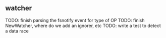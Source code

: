 watcher
-------

TODO: finish parsing the fsnotify event for type of OP
TODO: finish NewWatcher, where do we add an ignorer, etc
TODO: write a test to detect a data race

